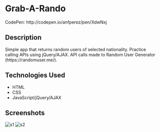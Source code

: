 <h1> Grab-A-Rando </h1>
<p> CodePen: http://codepen.io/anfperez/pen/XdwNxj </p>

<h2> Description </h2>
<p> Simple app that returns random users of selected nationality. Practice calling APIs using jQuery/AJAX. API calls made to Random User Generator (https://randomuser.me/). </p>

<h2> Technologies Used </h2>
<ul> 
<li> HTML </li>
<li> CSS </li>
<li> JavaScript/jQuery/AJAX</li>
</ul>

<h2> Screenshots </h2>
<img src="http://i.imgur.com/QnJuaRL.png" alt="s1" />

<img src="http://i.imgur.com/AGgM3Qk.png" alt="s2" />


